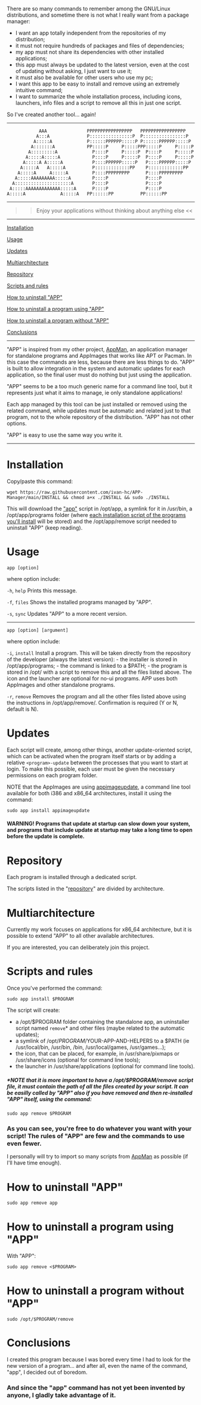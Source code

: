 There are so many commands to remember among the GNU/Linux distributions, and sometime there is not what I really want from a package manager:

- I want an app totally independent from the repositories of my distribution;
- it must not require hundreds of packages and files of dependencies;
- my app must not share its dependencies with other installed applications;
- this app must always be updated to the latest version, even at the cost of updating without asking, I just want to use it;
- it must also be available for other users who use my pc;
- I want this app to be easy to install and remove using an extremely intuitive command;
- I want to summarize the whole installation process, including icons, launchers, info files and a script to remove all this in just one script.

So I've created another tool... again!

------------------------------------------------------------------------
                                                                           
                AAA               PPPPPPPPPPPPPPPPP   PPPPPPPPPPPPPPPPP   
               A:::A              P::::::::::::::::P  P::::::::::::::::P  
              A:::::A             P::::::PPPPPP:::::P P::::::PPPPPP:::::P 
             A:::::::A            PP:::::P     P:::::PPP:::::P     P:::::P
            A:::::::::A             P::::P     P:::::P  P::::P     P:::::P
           A:::::A:::::A            P::::P     P:::::P  P::::P     P:::::P
          A:::::A A:::::A           P::::PPPPPP:::::P   P::::PPPPPP:::::P 
         A:::::A   A:::::A          P:::::::::::::PP    P:::::::::::::PP  
        A:::::A     A:::::A         P::::PPPPPPPPP      P::::PPPPPPPPP    
       A:::::AAAAAAAAA:::::A        P::::P              P::::P            
      A:::::::::::::::::::::A       P::::P              P::::P            
     A:::::AAAAAAAAAAAAA:::::A      P::::P              P::::P            
    A:::::A             A:::::A   PP::::::PP          PP::::::PP          

------------------------------------------------------------------------

 >>  Enjoy your applications without thinking about anything else   <<   
  
------------------------------------------------------------------------

[Installation](#installation)

[Usage](#usage)

[Updates](#updates)

[Multiarchitecture](#multiarchitecture)

[Repository](#repository)

[Scripts and rules](#scripts-and-rules)

[How to uninstall "APP"](#how-to-uninstall-app)

[How to uninstall a program using "APP"](#how-to-uninstall-a-program-using-app)

[How to uninstall a program without "APP"](#how-to-uninstall-a-program-without-app)

[Conclusions](#conclusions)

-----------------------

"APP" is inspired from my other project, [AppMan](https://github.com/ivan-hc/AppMan), an application manager for standalone programs and AppImages that works like APT or Pacman. In this case the commands are less, because there are less things to do. "APP" is built to allow integration in the system and automatic updates for each application, so the final user must do nothing but just using the application.

"APP" seems to be a too much generic name for a command line tool, but it represents just what it aims to manage, ie only standalone applications!

Each app managed by this tool can be just installed or removed using the related command, while updates must be automatic and related just to that program, not to the whole repository of the distribution. "APP" has not other options.

"APP" is easy to use the same way you write it.

-----------------------

# Installation
Copy/paste this command:

`wget https://raw.githubusercontent.com/ivan-hc/APP-Manager/main/INSTALL && chmod a+x ./INSTALL && sudo ./INSTALL`

This will download the ["app"](https://github.com/ivan-hc/APP-Manager/blob/main/app) script in /opt/app, a symlink for it in /usr/bin, a /opt/app/programs folder (where [each installation script of the programs you'll install](https://github.com/ivan-hc/APP-Manager/tree/main/programs) will be stored) and the /opt/app/remove script needed to uninstall "APP" (keep reading).

# Usage

  `app [option]`
  
  where option include:
  
  `-h`, `help`	Prints this message.

  `-f`, `files`	Shows the installed programs managed by "APP".

  `-s`, `sync`	Updates "APP" to a more recent version.

  -----------------------------------------------------------------------
      
  `app [option] [argument]`
  
  where option include:
  
  `-i`, `install` Install a program. This will be taken directly from the
  		repository of the developer (always the latest version):
  		- the installer is stored in /opt/app/programs;
  		- the command is linked to a $PATH;
		- the program is stored in /opt/<program> with a script to
	    	remove this and all the files listed above.
		The icon and the launcher are optional for no-ui programs.
  		APP uses both AppImages and other standalone programs.
  		
  `-r`, `remove` Removes the program and all the other files listed above
  		using the instructions in /opt/app/remove/<program>.
  		Confirmation is required (Y or N, default is N).

# Updates
Each script will create, among other things, another update-oriented script, which can be activated when the program itself starts or by adding a relative `<program>-update` between the processes that you want to start at login. To make this possible, each user must be given the necessary permissions on each program folder.

NOTE that the AppImages are using [appimageupdate](https://github.com/AppImage/AppImageUpdate), a command line tool available for both i386 and x86_64 architectures, install it using the command:
	
`sudo app install appimageupdate`
	
#### WARNING! Programs that update at startup can slow down your system, and programs that include update at startup may take a long time to open before the update is complete.

# Repository
Each program is installed through a dedicated script.
	
The scripts listed in the "[repository](https://github.com/ivan-hc/APP-Manager/tree/main/programs)" are divided by architecture.
	
# Multiarchitecture
Currently my work focuses on applications for x86_64 architecture, but it is possible to extend "APP" to all other available architectures.

If you are interested, you can deliberately join this project.

# Scripts and rules	
Once you've performed the command:
	
`sudo app install $PROGRAM`
	
The script will create:
- a /opt/$PROGRAM folder containing the standalone app, an uninstaller script named `remove`* and other files (maybe related to the automatic updates);
- a symlink of /opt/$PROGRAM/$YOUR-APP-AND-HELPERS to a $PATH (ie /usr/local/bin, /usr/bin, /bin, /usr/local/games, /usr/games...);
- the icon, that can be placed, for example, in /usr/share/pixmaps or /usr/share/icons (optional for command line tools);
- the launcher in /usr/share/applications (optional for command line tools).
	
##### *NOTE that it is more important to have a /opt/$PROGRAM/remove script file, it must contain the path of all the files created by your script. It can be easilly called by "APP" also if you have removed and then re-installed "APP" itself, using the command:
	
`sudo app remove $PROGRAM`
	
### As you can see, you're free to do whatever you want with your script! The rules of "APP" are few and the commands to use even fewer.

I personally will try to import so many scripts from [AppMan](https://github.com/ivan-hc/AppMan) as possible (if I'll have time enough).
	
# How to uninstall "APP"

`sudo app remove app`

# How to uninstall a program using "APP"
With "APP":

`sudo app remove <$PROGRAM>`

# How to uninstall a program without "APP"
	
`sudo /opt/$PROGRAM/remove`

# Conclusions
I created this program because I was bored every time I had to look for the new version of a program... and after all, even the name of the command, "app", I decided out of boredom.
	
### And since the "app" command has not yet been invented by anyone, I gladly take advantage of it.
